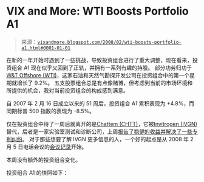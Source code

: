 <!--yml

category: 未分类

日期：2024-05-18 18:43:57

-->

# VIX and More: WTI Boosts Portfolio A1

> 来源：[`vixandmore.blogspot.com/2008/02/wti-boosts-portfolio-a1.html#0001-01-01`](http://vixandmore.blogspot.com/2008/02/wti-boosts-portfolio-a1.html#0001-01-01)

在新的一年开始时遇到了一些挑战，导致投资组合进行了重大调整，现在看来，投资组合 A1 现在似乎又回到了正轨，并拥有一系列有趣的持股。 部分功劳归功于[W&T Offshore (WTI)](http://finance.google.com/finance?q=wti)，这家石油和天然气勘探开发公司在投资组合中的第一个星期就增长了 9.2%。 五支股票组合总是有点像赌博，但考虑到当前的市场环境和所提供的机会，我对当前投资组合的构成感到满意。

自 2007 年 2 月 16 日成立以来的 51 周后，投资组合 A1 累积表现为 +4.8%，而同期标普 500 指数的表现为 -8.5%。

仅在投资组合中待了一周后就离开的是[Chattem (CHTT)](http://finance.google.com/finance?q=chtt)，它被[Invitrogen (IVGN)](http://finance.google.com/finance?q=ivgn)替代，后者是一家实验室测试和诊断公司，上周[报告了稳健的收益并解决了一些专利纠纷](http://biz.yahoo.com/ap/080206/earns_invitrogen.html?.v=1)。 对于那些想要了解 IVGN 更多信息的人，一个好的起点是从 2008 年 2 月 5 日电话会议的[会议记录](http://seekingalpha.com/article/63272-invitrogen-corp-q4-2007-earnings-call-transcript?source=yahoo)开始。

本周没有额外的投资组合变化。

投资组合 A1 的快照如下：
